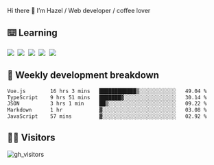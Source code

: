 
Hi there 👋 I’m Hazel / Web developer / coffee lover

## ⌨️ Learning

<samp>
 <a href="https://github.com/vuejs/core"><img src="https://api.iconify.design/logos:vue.svg" /></a>
  <a href="https://github.com/vuejs/core"><img src="https://api.iconify.design/logos:react.svg" /></a>
  <a href="https://github.com/vitejs/vite"><img src="https://api.iconify.design/logos:vitejs.svg" /></a>
  <a href="https://github.com/microsoft/TypeScript"><img src="https://api.iconify.design/logos:typescript-icon.svg" /></a> 
  <a href="https://github.com/unocss/unocss"><img src="https://api.iconify.design/logos:unocss.svg" /></a>
  

</samp>


## 🦀 Weekly development breakdown

<!--START_SECTION:waka-->

```txt
Vue.js        16 hrs 3 mins   ████████████▒░░░░░░░░░░░░   49.04 %
TypeScript    9 hrs 51 mins   ███████▓░░░░░░░░░░░░░░░░░   30.14 %
JSON          3 hrs 1 min     ██▒░░░░░░░░░░░░░░░░░░░░░░   09.22 %
Markdown      1 hr            ▓░░░░░░░░░░░░░░░░░░░░░░░░   03.08 %
JavaScript    57 mins         ▓░░░░░░░░░░░░░░░░░░░░░░░░   02.92 %
```

<!--END_SECTION:waka-->
## 👬🏻 Visitors

![gh_visitors](https://profile-counter.glitch.me/Hazel-Lin/count.svg)

